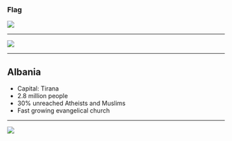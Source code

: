### Flag

![](https://upload.wikimedia.org/wikipedia/commons/3/36/Flag_of_Albania.svg)

---

![](https://upload.wikimedia.org/wikipedia/commons/d/d5/Albania_%28orthographic_projection%29.svg)

---

## Albania

-   Capital: Tirana
-   2.8 million people
-   30% unreached Atheists and Muslims
-   Fast growing evangelical church

---

![](https://player.vimeo.com/video/38508128)
